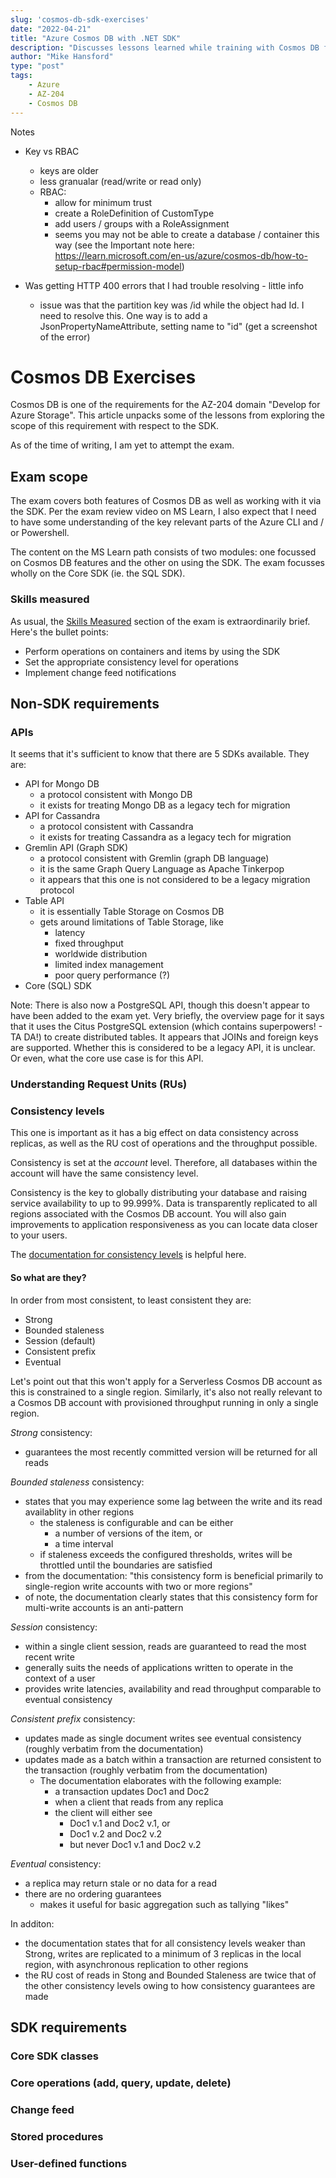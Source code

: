 ```yaml
---
slug: 'cosmos-db-sdk-exercises'
date: "2022-04-21"
title: "Azure Cosmos DB with .NET SDK"
description: "Discusses lessons learned while training with Cosmos DB for AZ-204"
author: "Mike Hansford"
type: "post"
tags:
    - Azure
    - AZ-204
    - Cosmos DB
---
```


Notes
* Key vs RBAC
    * keys are older
    * less granualar (read/write or read only)
    * RBAC:
        * allow for minimum trust
        * create a RoleDefinition of CustomType
        * add users / groups with a RoleAssignment
        * seems you may not be able to create a database / container this way (see the Important note here: https://learn.microsoft.com/en-us/azure/cosmos-db/how-to-setup-rbac#permission-model)

* Was getting HTTP 400 errors that I had trouble resolving - little info
    * issue was that the partition key was /id while the object had Id. I need to resolve this. One way is to add a JsonPropertyNameAttribute, setting name to "id"
    (get a screenshot of the error)

# Cosmos DB Exercises
Cosmos DB is one of the requirements for the AZ-204 domain "Develop for Azure Storage". This article unpacks some of the lessons from exploring the scope of this requirement with respect to the SDK. 

As of the time of writing, I am yet to attempt the exam.

## Exam scope
The exam covers both features of Cosmos DB as well as working with it via the SDK. Per the exam review video on MS Learn, I also expect that I need to have some understanding of the key relevant parts of the Azure CLI and / or Powershell.

The content on the MS Learn path consists of two modules: one focussed on Cosmos DB features and the other on using the SDK. The exam focusses wholly on the Core SDK (ie. the SQL SDK).

### Skills measured
As usual, the [Skills Measured](https://learn.microsoft.com/en-us/certifications/resources/study-guides/AZ-204) section of the exam is extraordinarily brief. Here's the bullet points:
* Perform operations on containers and items by using the SDK
* Set the appropriate consistency level for operations
* Implement change feed notifications

## Non-SDK requirements
### APIs
It seems that it's sufficient to know that there are 5 SDKs available. They are:
* API for Mongo DB
    * a protocol consistent with Mongo DB
    * it exists for treating Mongo DB as a legacy tech for migration
* API for Cassandra
    * a protocol consistent with Cassandra
    * it exists for treating Cassandra as a legacy tech for migration
* Gremlin API (Graph SDK)
    * a protocol consistent with Gremlin (graph DB language)
    * it is the same Graph Query Language as Apache Tinkerpop
    * it appears that this one is not considered to be a legacy migration protocol
* Table API
    * it is essentially Table Storage on Cosmos DB
    * gets around limitations of Table Storage, like
        * latency
        * fixed throughput
        * worldwide distribution
        * limited index management
        * poor query performance (?)
* Core (SQL) SDK

Note: There is also now a PostgreSQL API, though this doesn't appear to have been added to the exam yet. Very briefly, the overview page for it says that it uses the Citus PostgreSQL extension (which contains superpowers! - TA DA!) to create distributed tables. It appears that JOINs and foreign keys are supported. Whether this is considered to be a legacy API, it is unclear. Or even, what the core use case is for this API.

### Understanding Request Units (RUs)

### Consistency levels
This one is important as it has a big effect on data consistency across replicas, as well as the RU cost of operations and the throughput possible.

Consistency is set at the _account_ level. Therefore, all databases within the account will have the same consistency level.

Consistency is the key to globally distributing your database and raising service availability to up to 99.999%. Data is transparently replicated to all regions associated with the Cosmos DB account. You will also gain improvements to application responsiveness as you can locate data closer to your users.

The [documentation for consistency levels](https://learn.microsoft.com/en-us/azure/cosmos-db/consistency-levels) is helpful here.

#### So what are they?
In order from most consistent, to least consistent they are:
* Strong
* Bounded staleness
* Session (default)
* Consistent prefix
* Eventual

Let's point out that this won't apply for a Serverless Cosmos DB account as this is constrained to a single region. Similarly, it's also not really relevant to a Cosmos DB account with provisioned throughput running in only a single region. 

_Strong_ consistency:
* guarantees the most recently committed version will be returned for all reads

_Bounded staleness_ consistency:
* states that you may experience some lag between the write and its read availablity in other regions
    * the staleness is configurable and can be either
        * a number of versions of the item, or
        * a time interval
    * if staleness exceeds the configured thresholds, writes will be throttled until the boundaries are satisfied
* from the documentation: "this consistency form is beneficial primarily to single-region write accounts with two or more regions"
* of note, the documentation clearly states that this consistency form for multi-write accounts is an anti-pattern

_Session_ consistency:
* within a single client session, reads are guaranteed to read the most recent write
* generally suits the needs of applications written to operate in the context of a user
* provides write latencies, availability and read throughput comparable to eventual consistency

_Consistent prefix_ consistency:
* updates made as single document writes see eventual consistency (roughly verbatim from the documentation)
* updates made as a batch within a transaction are returned consistent to the transaction (roughly verbatim from the documentation)
    * The documentation elaborates with the following example:
        * a transaction updates Doc1 and Doc2
        * when a client that reads from any replica
        * the client will either see 
            * Doc1 v.1 and Doc2 v.1, or
            * Doc1 v.2 and Doc2 v.2
            * but never Doc1 v.1 and Doc2 v.2

_Eventual_ consistency:
* a replica may return stale or no data for a read
* there are no ordering guarantees
    * makes it useful for basic aggregation such as tallying "likes"

In additon:
* the documentation states that for all consistency levels weaker than Strong, writes are replicated to a minimum of 3 replicas in the local region, with asynchronous replication to other regions
* the RU cost of reads in Stong and Bounded Staleness are twice that of the other consistency levels owing to how consistency guarantees are made


## SDK requirements
### Core SDK classes

### Core operations (add, query, update, delete)

### Change feed

### Stored procedures

### User-defined functions